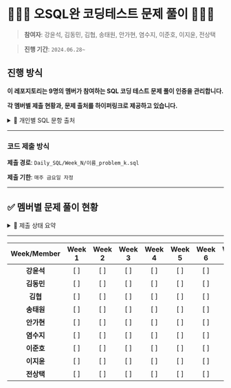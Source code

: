 # 👨🏻‍💻 오SQL완 코딩테스트 문제 풀이 🧑🏻‍💻
> **참여자**: 강윤석, 김동민, 김협, 송태원, 안가현, 염수지, 이준호, 이지윤, 전상택

> **진행 기간**: `2024.06.28~`


## 진행 방식
**이 레포지토리는 9명의 멤버가 참여하는 SQL 코딩 테스트 문제 풀이 인증을 관리합니다.**

**각 멤버별 제출 현황과, 문제 출처를 하이퍼링크로 제공하고 있습니다.**

<details>
  <summary>🔗 개인별 SQL 문항 출처</summary>
  <div markdown="1">

  ---
  1. **강윤석**: [Programmers SQL](https://school.programmers.co.kr/learn/challenges?tab=sql_practice_kit&ref=blog.selectfromuser.com)
   
  2. **김동민**: [Programmers SQL (Level 4, 5)](https://school.programmers.co.kr/learn/challenges?tab=sql_practice_kit&ref=blog.selectfromuser.com)
  3. **김협**: [Programmers SQL](https://school.programmers.co.kr/learn/challenges?tab=sql_practice_kit&ref=blog.selectfromuser.com), [HackerRank](https://www.hackerrank.com/domains/sql?ref=blog.selectfromuser.com)
  4. **송태원**: [Programmers SQL](https://school.programmers.co.kr/learn/challenges?tab=sql_practice_kit&ref=blog.selectfromuser.com), [HackerRank (Intermediate)](https://www.hackerrank.com/domains/sql?ref=blog.selectfromuser.com)
  5. **안가현**: [Programmers SQL](https://school.programmers.co.kr/learn/challenges?tab=sql_practice_kit&ref=blog.selectfromuser.com), [HackerRank (Basic + Intermediate)](https://www.hackerrank.com/domains/sql?ref=blog.selectfromuser.com)
  6. **염수지**: [Programmers SQL](https://school.programmers.co.kr/learn/challenges?tab=sql_practice_kit&ref=blog.selectfromuser.com)
  7. **이준호**: [Programmers SQL](https://school.programmers.co.kr/learn/challenges?tab=sql_practice_kit&ref=blog.selectfromuser.com), [HackerRank (Intermediate)](https://www.hackerrank.com/domains/sql?ref=blog.selectfromuser.com)
  8. **이지윤**: [Programmers SQL](https://school.programmers.co.kr/learn/challenges?tab=sql_practice_kit&ref=blog.selectfromuser.com), [HackerRank](https://www.hackerrank.com/domains/sql?ref=blog.selectfromuser.com)
  9.  **전상택**: [Programmers SQL](https://school.programmers.co.kr/learn/challenges?tab=sql_practice_kit&ref=blog.selectfromuser.com), [HackerRank (Intermediate)](https://www.hackerrank.com/domains/sql?ref=blog.selectfromuser.com)
  
  </div>
  </details>

---


### 코드 제출 방식
**제출 경로**: `Daily_SQL/Week_N/이름_problem_k.sql`

**제출 기한**: `매주 금요일 자정`

---

## ✅ 멤버별 문제 풀이 현황
<details>
  <summary> 🌈 제출 상태 요약</summary>
  <div markdown="1">
  
  ---

- **제출 완료**: ✅
- **지각 제출**: ⏰
- **미제출**: ❌

  
  </div>
  </details>

---


| Week/Member | Week 1 | Week 2 | Week 3 | Week 4 | Week 5 | Week 6 | Week 7 | Week 8 | Week 9 | Week 10 | Week 11 | Week 12 |
|:---------:|:------:|:------:|:------:|:------:|:------:|:------:|:------:|:------:|:------:|:-------:|:-------:|:-------:|
| **강윤석**    | [ ]    | [ ]    | [ ]    | [ ]    | [ ]    | [ ]    | [ ]    | [ ]    | [ ]    | [ ]     | [ ]     | [ ]     |
| **김동민**    | [ ]    | [ ]    | [ ]    | [ ]    | [ ]    | [ ]    | [ ]    | [ ]    | [ ]    | [ ]     | [ ]     | [ ]     |
| **김협**      | [ ]    | [ ]    | [ ]    | [ ]    | [ ]    | [ ]    | [ ]    | [ ]    | [ ]    | [ ]     | [ ]     | [ ]     |
| **송태원**    | [ ]    | [ ]    | [ ]    | [ ]    | [ ]    | [ ]    | [ ]    | [ ]    | [ ]    | [ ]     | [ ]     | [ ]     |
| **안가현**    | [ ]    | [ ]    | [ ]    | [ ]    | [ ]    | [ ]    | [ ]    | [ ]    | [ ]    | [ ]     | [ ]     | [ ]     |
| **염수지**    | [ ]    | [ ]    | [ ]    | [ ]    | [ ]    | [ ]    | [ ]    | [ ]    | [ ]    | [ ]     | [ ]     | [ ]     |
| **이준호**    | [ ]    | [ ]    | [ ]    | [ ]    | [ ]    | [ ]    | [ ]    | [ ]    | [ ]    | [ ]     | [ ]     | [ ]     |
| **이지윤**    | [ ]    | [ ]    | [ ]    | [ ]    | [ ]    | [ ]    | [ ]    | [ ]    | [ ]    | [ ]     | [ ]     | [ ]     |
| **전상택**    | [ ]    | [ ]    | [ ]    | [ ]    | [ ]    | [ ]    | [ ]    | [ ]    | [ ]    | [ ]     | [ ]     | [ ]     |





